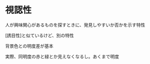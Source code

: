 # 視認性

人が興味関心があるものを探すときに、発見しやすいか否かを示す特性

[誘目性]と似ているけど、別の特性

背景色との明度差が基本

実際、同明度の赤と緑とか見えなくなるし。あくまで明度
